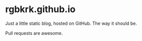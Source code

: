 rgbkrk.github.io
================

Just a little static blog, hosted on GitHub. The way it should be.

Pull requests are awesome.
